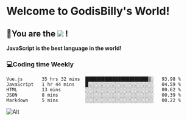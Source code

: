 # Welcome to GodisBilly's World!
## :partying_face:You are the  ![](https://visitor-badge.glitch.me/badge?page_id=Godisbilly.readme) !
**JavaScript is the best language in the world!**
### :computer:Coding time Weekly
  <!--START_SECTION:waka-->
```text
Vue.js       35 hrs 32 mins  ███████████████████████▒░   93.98 % 
JavaScript   1 hr 44 mins    █░░░░░░░░░░░░░░░░░░░░░░░░   04.59 % 
HTML         13 mins         ░░░░░░░░░░░░░░░░░░░░░░░░░   00.62 % 
JSON         8 mins          ░░░░░░░░░░░░░░░░░░░░░░░░░   00.39 % 
Markdown     5 mins          ░░░░░░░░░░░░░░░░░░░░░░░░░   00.22 % 
```
<!--END_SECTION:waka-->
![Alt](https://repobeats.axiom.co/api/embed/eeff64f6cf3d966257bdb597911b88a4c137d508.svg "Repobeats analytics image")
